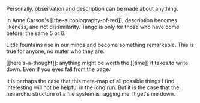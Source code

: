 Personally, observation and description can be made about anything.

In Anne Carson's [[the-autobiography-of-red]], description becomes likeness, and not dissimilarity. Tango is only for those who have come before, the same 5 or 6.

Little fountains rise in our minds and become something remarkable. This is true for anyone, no mater who they are.

[[here's-a-thought]]: anything might be worth the [[time]] it takes to write down. Even if you eyes fall from the page. 

It is perhaps the case that this meta-map of all possible things I find interesting will not be helpful in the long run. But it is the case that the heirarchic structure of a file system is ragging me. It get's me down.